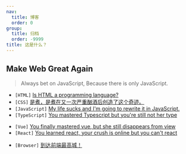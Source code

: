 ```yaml
---
nav:
  title: 博客
  order: 0
group:
  title: 归档
  order: -9999
title: 这是什么？
---
```


## Make Web Great Again

> Always bet on JavaScript, Because there is only JavaScript.

- `[HTML]` [Is HTML a programming language?](html/html.md)
- `[CSS]` [是煮，是煮在又一次严重酗酒后创造了这个奇迹。](css/css.md)
- `[JavaScript]` [My life sucks and I'm going to rewrite it in JavaScript.](js/js.md)
- `[TypeScript]` [You mastered Typescript but you're still not her type](ts/ts.md)
<!-- - `[FE]` [我在知乎学前端](interview/fe.md) -->
- `[Vue]` [You finally mastered vue, but she still disappears from view](framework/vue.md)
- `[React]` [You learned react, your crush is online but you can't react](react/react.md)
<!-- - React is not reactive. Vue is not only view. -->
<!-- - `[Hacker]` 都什么年代了，还再写传统 JS -->
<!-- - `[Component]` 组件库，但无 UI -->
<!-- - `TODO` [人类高质量函数式编程学习笔记](summary/fp.md) -->
- `[Browser]` [到达前端最高城！](computer/browser.md)

